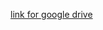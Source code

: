 [link for google drive](https://drive.google.com/file/d/1SYfoFsY1TcjCLXBNcDrXdBIKtjM0XqM_/view?usp=share_link)
